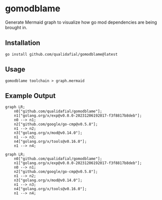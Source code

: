 # gomodblame

Generate Mermaid graph to visualize how go mod dependencies are
being brought in.

## Installation

```shell
go install github.com/qualidafial/gomodblame@latest
```

## Usage

```shell
gomodblame toolchain > graph.mermaid
```

## Example Output

```
graph LR;
    n0["github.com/qualidafial/gomodblame"];
    n1["golang.org/x/exp@v0.0.0-20231206192017-f3f8817b8deb"];
    n0 --> n1;
    n2["github.com/google/go-cmp@v0.5.8"];
    n1 --> n2;
    n3["golang.org/x/mod@v0.14.0"];
    n1 --> n3;
    n4["golang.org/x/tools@v0.16.0"];
    n1 --> n4;
```

```mermaid
graph LR;
    n0["github.com/qualidafial/gomodblame"];
    n1["golang.org/x/exp@v0.0.0-20231206192017-f3f8817b8deb"];
    n0 --> n1;
    n2["github.com/google/go-cmp@v0.5.8"];
    n1 --> n2;
    n3["golang.org/x/mod@v0.14.0"];
    n1 --> n3;
    n4["golang.org/x/tools@v0.16.0"];
    n1 --> n4;
```